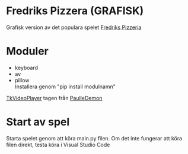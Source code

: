 # Fredriks Pizzera (GRAFISK)
Grafisk version av det populara spelet [Fredriks Pizzeria](https://github.com/HarisGGEZ/Freddy)

# Moduler
- keyboard
- av
- pillow\
Installera genom "pip install modulnamn"

[TkVideoPlayer](https://github.com/PaulleDemon/tkVideoPlayer) tagen från [PaulleDemon](https://github.com/PaulleDemon)

# Start av spel
Starta spelet genom att köra main.py filen. Om det inte fungerar att köra filen direkt, testa köra i Visual Studio Code
